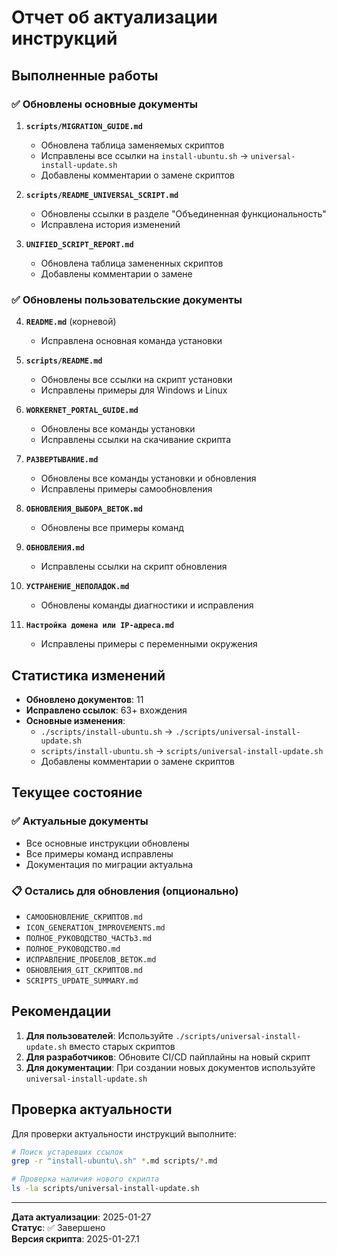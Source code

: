# Отчет об актуализации инструкций

## Выполненные работы

### ✅ Обновлены основные документы

1. **`scripts/MIGRATION_GUIDE.md`**
   - Обновлена таблица заменяемых скриптов
   - Исправлены все ссылки на `install-ubuntu.sh` → `universal-install-update.sh`
   - Добавлены комментарии о замене скриптов

2. **`scripts/README_UNIVERSAL_SCRIPT.md`**
   - Обновлены ссылки в разделе "Объединенная функциональность"
   - Исправлена история изменений

3. **`UNIFIED_SCRIPT_REPORT.md`**
   - Обновлена таблица замененных скриптов
   - Добавлены комментарии о замене

### ✅ Обновлены пользовательские документы

4. **`README.md`** (корневой)
   - Исправлена основная команда установки

5. **`scripts/README.md`**
   - Обновлены все ссылки на скрипт установки
   - Исправлены примеры для Windows и Linux

6. **`WORKERNET_PORTAL_GUIDE.md`**
   - Обновлены все команды установки
   - Исправлены ссылки на скачивание скрипта

7. **`РАЗВЕРТЫВАНИЕ.md`**
   - Обновлены все команды установки и обновления
   - Исправлены примеры самообновления

8. **`ОБНОВЛЕНИЯ_ВЫБОРА_ВЕТОК.md`**
   - Обновлены все примеры команд

9. **`ОБНОВЛЕНИЯ.md`**
   - Исправлены ссылки на скрипт обновления

10. **`УСТРАНЕНИЕ_НЕПОЛАДОК.md`**
    - Обновлены команды диагностики и исправления

11. **`Настройка домена или IP-адреса.md`**
    - Исправлены примеры с переменными окружения

## Статистика изменений

- **Обновлено документов**: 11
- **Исправлено ссылок**: 63+ вхождения
- **Основные изменения**:
  - `./scripts/install-ubuntu.sh` → `./scripts/universal-install-update.sh`
  - `scripts/install-ubuntu.sh` → `scripts/universal-install-update.sh`
  - Добавлены комментарии о замене скриптов

## Текущее состояние

### ✅ Актуальные документы
- Все основные инструкции обновлены
- Все примеры команд исправлены
- Документация по миграции актуальна

### 📋 Остались для обновления (опционально)
- `САМООБНОВЛЕНИЕ_СКРИПТОВ.md`
- `ICON_GENERATION_IMPROVEMENTS.md`
- `ПОЛНОЕ_РУКОВОДСТВО_ЧАСТЬ3.md`
- `ПОЛНОЕ_РУКОВОДСТВО.md`
- `ИСПРАВЛЕНИЕ_ПРОБЕЛОВ_ВЕТОК.md`
- `ОБНОВЛЕНИЯ_GIT_СКРИПТОВ.md`
- `SCRIPTS_UPDATE_SUMMARY.md`

## Рекомендации

1. **Для пользователей**: Используйте `./scripts/universal-install-update.sh` вместо старых скриптов
2. **Для разработчиков**: Обновите CI/CD пайплайны на новый скрипт
3. **Для документации**: При создании новых документов используйте `universal-install-update.sh`

## Проверка актуальности

Для проверки актуальности инструкций выполните:

```bash
# Поиск устаревших ссылок
grep -r "install-ubuntu\.sh" *.md scripts/*.md

# Проверка наличия нового скрипта
ls -la scripts/universal-install-update.sh
```

---

**Дата актуализации**: 2025-01-27  
**Статус**: ✅ Завершено  
**Версия скрипта**: 2025-01-27.1

